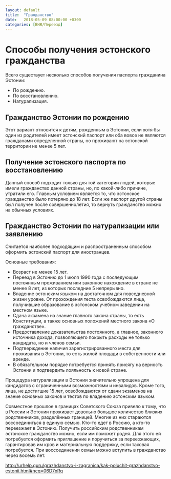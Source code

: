 ```yaml
---
layout: default
title:  "Гражданство"
date:   2018-05-09 08:00:00 +0300
categories: [ВНЖ/Переезд]
---
```


# Способы получения эстонского гражданства
  
Всего существует несколько способов получения паспорта гражданина Эстонии: 
* По рождению.
* По восстановлению.
* Натурализация.

## Гражданство Эстонии по рождению

Этот вариант относится к детям, рожденным в Эстонии, если хотя бы один из родителей имеет эстонский паспорт или оба вовсе не являются гражданами определенной страны, но проживают на эстонской территории не менее 5 лет.


## Получение эстонского паспорта по восстановлению

Данный способ подходит только для той категории людей, которые имели гражданство данной страны, но, по какой-либо причине, утратили его. 
Главным условием является то, что эстонское гражданство было потеряно до 18 лет.
Если же паспорт другой страны был получен после совершеннолетия, то вернуть гражданство можно на обычных условиях.

## Гражданство Эстонии по натурализации или заявлению

Считается наиболее подходящим и распространенным способом оформить эстонский паспорт для иностранцев.

Основные требования:
* Возраст не менее 15 лет.
* Переезд в Эстонию до 1 июля 1990 года с последующим постоянным проживанием или законное нахождение в стране не менее 8 лет, из которых последние 5 непрерывно.
* Владение эстонским языком на достаточном для повседневной жизни уровне. От прохождения теста освобождаются лица, получившие образование в эстонском учебном заведении на местном языке.
* Сдача экзамена на знание главного закона страны, то есть Конституции, а также основных положений местного закона «О гражданстве».
* Предоставление доказательства постоянного, а главное, законного источника дохода, позволяющего покрыть расходы не только кандидата, но и членов семьи.
* Подтверждение наличия зарегистрированного места для проживания в Эстонии, то есть жилой площади в собственности или аренде.
* В обязательном порядке потребуется принять присягу на верность Эстонии и подтвердить лояльность к новой стране.

Процедура натурализации в Эстонии значительно упрощена для кандидатов с ограниченными возможностями и инвалидов. Кроме того, лица, не достигшие 15 лет, освобождаются от сдачи экзаменов на знание основных законов и тестов по владению эстонским языком.


Совместное прошлое в границах Советского Союза привело к тому, что в России и Эстонии проживает довольно большое количество близких родственников, разделённых границей. Многие из них стараются воссоединиться в единую семью. Кто-то едет в Россию, а кто-то переезжает в Эстонию. Получить российским родственникам эстонское гражданство можно, если им поможет родня. Для этого ей потребуется оформить приглашение и поручиться за переезжающих, гарантировав им кров и материальную поддержку, если таковая потребуется. При воссоединении семьи можно вступить в гражданство через восемь лет.

http://urhelp.guru/grazhdanstvo-i-zagranica/kak-poluchit-grazhdanstvo-estonii.html#hcq=06D7xRq